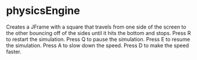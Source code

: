 # physicsEngine

Creates a JFrame with a square that travels from one side of the screen to the other bouncing off of the sides until it hits the bottom and stops.
Press R to restart the simulation.
Press Q to pause the simulation.
Press E to resume the simulation.
Press A to slow down the speed.
Press D to make the speed faster.
